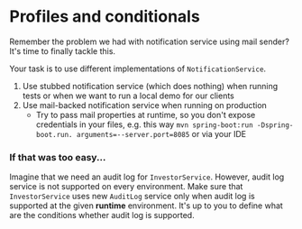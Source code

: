 # Profiles and conditionals

Remember the problem we had with notification service using mail sender?
It's time to finally tackle this.

Your task is to use different implementations of `NotificationService`.

1. Use stubbed notification service (which does nothing) when running tests
   or when we want to run a local demo for our clients
2. Use mail-backed notification service when running on production
    - Try to pass mail properties at runtime, so you don't expose credentials
      in your files, e.g. this way `mvn spring-boot:run -Dspring-boot.run.
      arguments=--server.port=8085` or via your IDE

### If that was too easy...

Imagine that we need an audit log for `InvestorService`. However, audit log
service is not supported on every environment. Make sure that
`InvestorService` uses new `AuditLog` service only when audit log is
supported at the given **runtime** environment. It's up to you to define
what are the conditions whether audit log is supported.